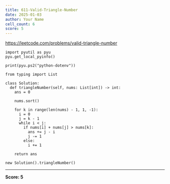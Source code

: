 ```yaml
---
title: 611-Valid-Triangle-Number
date: 2025-01-03
author: Your Name
cell_count: 6
score: 5
---
```


https://leetcode.com/problems/valid-triangle-number


```
import pyutil as pyu
pyu.get_local_pyinfo()
```


```
print(pyu.ps2("python-dotenv"))
```


```
from typing import List
```


```
class Solution:
  def triangleNumber(self, nums: List[int]) -> int:
    ans = 0

    nums.sort()

    for k in range(len(nums) - 1, 1, -1):
      i = 0
      j = k - 1
      while i < j:
        if nums[i] + nums[j] > nums[k]:
          ans += j - i
          j -= 1
        else:
          i += 1

    return ans
```


```
new Solution().triangleNumber()
```


---
**Score: 5**